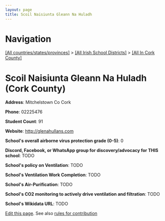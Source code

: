 ```yaml
---
layout: page
title: Scoil Naisiunta Gleann Na Huladh
---
```

# Navigation

[[All countries/states/provinces]](../../..) > [[All Irish School Districts]](../..) > [[All In Cork County]](..)

# Scoil Naisiunta Gleann Na Huladh (Cork County)

**Address**: Mitchelstown Co Cork

**Phone**: 02225476

**Student Count**: 91

**Website**: <http://glenahullans.com>

**School's overall airborne virus protection grade (0-5)**: 0

**Discord, Facebook, or WhatsApp group for discovery/advocacy for THIS school**: TODO

**School's policy on Ventilation**: TODO

**School's Ventilation Work Completion**: TODO

**School's Air-Purification**: TODO

**School's CO2 monitoring to actively drive ventilation and filtration**: TODO

**School's Wikidata URL**: TODO


[Edit this page](https://github.com/ventilate-schools/Ireland/edit/main/./Cork_County/Scoil_Naisiunta_Gleann_Na_Huladh.md). See also [rules for contribution](../../../contribution-rules/)